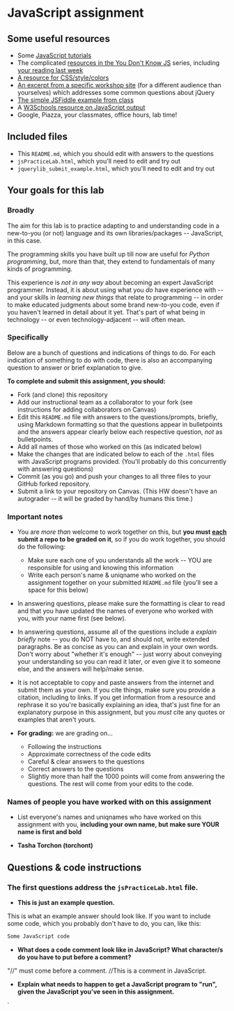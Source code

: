 # JavaScript assignment

## Some useful resources
* Some [JavaScript tutorials](https://www.htmldog.com/guides/javascript/)
* The complicated [resources in the You Don't Know JS](https://github.com/getify/You-Dont-Know-JS) series, including [your reading last week](https://github.com/getify/You-Dont-Know-JS/blob/master/up%20%26%20going/ch2.md)
* [A resource for CSS/style/colors](https://htmlcolorcodes.com/)  
* [An excerpt from a specific workshop site](https://witny-summer-guild-2018.github.io/day_4_exercise_2.html) (for a different audience than yourselves) which addresses some common questions about jQuery
* [The simple JSFiddle example from class](https://jsfiddle.net/2of65j8q/)
* A [W3Schools resource on JavaScript output](https://www.w3schools.com/js/js_output.asp)
* Google, Piazza, your classmates, office hours, lab time!

## Included files
* This `README.md`, which you should edit with answers to the questions
* `jsPracticeLab.html`, which you'll need to edit and try out
* `jquerylib_submit_example.html`, which you'll need to edit and try out

## Your goals for this lab

### Broadly
The aim for this lab is to practice adapting to and understanding code in a new-to-you (or not) language and its own libraries/packages -- JavaScript, in this case.

The programming skills you have built up till now are useful for *Python programming*, but, more than that, they extend to fundamentals of many kinds of programming.

This experience is *not in any way* about becoming an expert JavaScript programmer. Instead, it is about using what you *do* have experience with -- and your skills in *learning new things* that relate to programming -- in order to make educated judgments about some brand new-to-you code, even if you haven't learned in detail about it yet. That's part of what being in technology -- or even technology-adjacent -- will often mean.

### Specifically

Below are a bunch of questions and indications of things to do. For each indication of something to do with code, there is also an accompanying question to answer or brief explanation to give.

**To complete and submit this assignment, you should:**

* Fork (and clone) this repository
* Add our instructional team as a collaborator to your fork (see instructions for adding collaborators on Canvas)
* Edit this `README.md` file with answers to the questions/prompts, briefly, using Markdown formatting so that the questions appear in bulletpoints and the answers appear clearly below each respective question, *not* as bulletpoints.
* Add all names of those who worked on this (as indicated below)
* Make the changes that are indicated below to each of the `.html` files with JavaScript programs provided. (You'll probably do this concurrently with answering questions)
* Commit (as you go) and push your changes to all three files to your GitHub forked repository.
* Submit a link to your repository on Canvas. (This HW doesn't have an autograder -- it will be graded by hand/by humans this time.)

### Important notes
* You are *more than* welcome to work together on this, but **you must <u>each</u> submit a repo to be graded on it**, so if you do work together, you should do the following:
	* Make sure each one of you understands all the work -- YOU are responsible for using and knowing this information
	* Write each person's name & uniqname who worked on the assignment together on your submitted `README.md` file (you'll see a space for this below)

* In answering questions, please make sure the formatting is clear to read and that you have updated the names of everyone who worked with you, with your name first (see below).

* In answering questions, assume all of the questions include a *explain briefly* note -- you do NOT have to, and should not, write extended paragraphs. Be as concise as you can and explain in your own words. Don't worry about "whether it's enough" -- just worry about conveying your understanding so you can read it later, or even give it to someone else, and the answers will help/make sense.

* It is not acceptable to copy and paste answers from the internet and submit them as your own. If you cite things, make sure you provide a citation, including to links. If you get information from a resource and rephrase it so you're basically explaining an idea, that's just fine for an explanatory purpose in this assignment, but you *must* cite any quotes or examples that aren't yours.

* **For grading:** we are grading on...
	* Following the instructions
	* Approximate correctness of the code edits
	* Careful & clear answers to the questions
	* Correct answers to the questions
	* Slightly more than half the 1000 points will come from answering the questions. The rest will come from your edits to the code.

### Names of people you have worked with on this assignment
* List everyone's names and uniqnames who have worked on this assignment with you, **including your own name, but make sure YOUR name is first and bold**

* **Tasha Torchon (torchont)**

## Questions & code instructions

### The first questions address the `jsPracticeLab.html` file.

* **This is just an example question.**

This is what an example answer should look like. If you want to include some code, which you probably don't have to do, you can, like this:

```js
Some JavaScript code
```

* **What does a code comment look like in JavaScript? What character/s do you have to put before a comment?**

"//" must come before a comment. //This is a comment in JavaScript.

* **Explain what needs to happen to get a JavaScript program to "run", given the JavaScript you've seen in this assignment.**

`
<script type="text/javascript">
`
needs to be added near the top of the code. Here, it's on line 7.

		Will response above display correctly.

* **What functions in JavaScript seem to be similar in function to the `print` function in Python? (There are two.) Why might you use one and not the other? Explain briefly.**

`console.log()` is similar to print in that it facilitates the debugging process. The information in the parentheses after `console.log` shows up in a console, not the web browser. It allows the programmer to test the program discreetly. `innerHTML` is similar to print in that it displays the content or value of an element. For instance if the value of "greeting" is "Welcome back!", applying `innerHTML` to "greeting" will display "Welcome back!" in the web browser. `innerHTML` might be used in way similar to printing a variable in Python. For instance, one could change the display message by changing the element content instead of changing the element name that innerHTML refers to.

* **What code would have to comment out to get rid of the pop-up box when you load the page? (Related to the last question.) Do that in the code file, and then, add code so that a text box will appear that contains the current date and time! *HINT:* Look through the rest of the code first...**

I would have to comment out alert("hello").

		How to edit to 1) create new text box styles without affecting bottom. 2) allow current date/ time to display below.

* **How can you put your own name at the top where it currently says "A name"? Explain very briefly how to do so, and replace `A name` in the web page with your own name.**

Replace `A name` in `document.querySelector('h1').innerHTML = "A name"` on line 16 with my name (i.e. Tasha).

* **What does the word `document` represent in this code? Explain briefly.**

`document` represents a document object that contains the contents of the webpage.

https://www.tutorialspoint.com/javascript/javascript_html_dom.htm

* **What is happening in line 12 (
		`document.querySelector('#items').innerHTML = document.getElementsByTagName('li').length`
)? Explain, briefly (<= 2 sentences).**

Here, the code is grouping the listed items into an array and finding the length of the array. The listed items include those that are counted (e.g. the fruits near the top of the page) and those that are bulleted (e.g. the University names near the bottom).

* **What color would the background of this page be <u>if there were no JavaScript in this page</u>?**

It would be white.

Verify.

* **Why are there a couple of gray boxes on the screen with a different colored border? How could you edit this code to make them a different color? Explain briefly. Then edit the code to make those boxes some shade of blue, of your choosing.**

The paragraph style has been defined as having a gray box with a white border. Every time the `<p>` tag is used, the text is displayed in such a box.

* **Edit the code so that, if you highlight `McGill University` and copy it, you see the text `O Canada` near the bottom of the page. Briefly explain why you made the edits that you did -- how did you know/figure out what to do?**

I changed the name of the function `copyFunction` to `copyFunctionMich` and created a new, similar function `copyFunctionMcGill`. Since `copyFunction`, when invoked, performed an action similar to the one I wanted, I used it as a starting point. I had initially tried to combine both processes for displaying a message after copying `University of Michigan` and `McGill University` under the same function. When this proved unsuccessful, I created a new function instead.

* **In the original code, when you click the button that says `Wow`, you see a text box! Wow. Explain briefly in your own words why the following code causes that to happen:**

```js
function handleClick(){
	alert("hello");
}
```
**and**

```js
<button onclick=handleClick() id="wow-button">Wow</button>
```

The `handleClick` function displays a pop up box when invoked. The second line of code creates a `Wow` button that invokes the `handleClick` function when clicked.

* **Knowing what you learned from the previous question, add code/markup to the `jsPracticeLab.html` file *so that* there is a button with the text `Spring Equinox 2019` on it somewhere on the page, and when that button is clicked, a text box containing the text `March 20, 2019` appears. (There's no function -- that I am aware of -- to automatically get this info, you've got to type it yourself.)**



### The next few questions address the `jquerylib_submit_example.html` file.

* **Check out the file `jquerylib_submit_example.html`. This is an example of code that uses a package called `jQuery` (and this will need you to have an internet connection to run it properly, although the other file does not). Check out resources above for more on jQuery!**

* **When you enter input that isn't valid, you see an error that is red. Why is the error in red? Why is the response for valid inputs blue?**

The style, as defined in lines 7-14, is such that the error message `Not valid!` is displayed in red and the response for valid inputs `Nice!` is displayed in blue.

* **What is this line `var regex = /^[a-zA-Z]+$/;` helping with? And if you googled something to figure that out, what did you google, and what, briefly, did you learn? (If you didn't need to google, you can leave that out, but explain briefly what that line is helping the program do, anyway.)**

`var regex` refers to regular expressions, which indicate what characters can be a valid string input. `/^[a-zA-Z]+$/` indicates that the word can only include lowercase letters (a-z) and uppercase letters(A-Z). The caret at the beginning indicates that the word must start with a letter; the dollar sign at the end means that nothing can come after the string (i.e there can only be one string made up of letters).
https://www.sitepoint.com/expressions-javascript/
https://developer.mozilla.org/en-US/docs/Web/JavaScript/Guide/Regular_Expressions

* **What's different about the syntax of conditional statements in JavaScript, compared to Python?**

The syntax in JavaScript uses parentheses and curly brackets instead of colons.

					What else

* **What do you think the `10000` refers to in the code `.fadeOut(10000)`?**

It refers to how long the message will display on the screen before fading away.

* **What do you think is going on with the following code at the beginning of the program? Note that the most important thing to do for answering this question is to be thoughtful and clear, not to be absolutely correct:**

```js
$(document).ready(function(){
    $("form").submit(function(event){
```

This code makes it so that the if statement is executed only after some input has been submitted by the user.

https://www.w3schools.com/jquery/event_ready.asp
https://www.w3schools.com/jquery/event_submit.asp

* **Add some code to the `jquerylib_submit_example.html` file so that, if the input is valid and is specifically the text `hello`, rather than the visible output being `Nice!` in blue, the visible output should be `Hello to you too!`, also in blue, just like `Nice!` is.**
	* *HINT:* You'll have to make some changes to the conditional statement, and possibly look up some JavaScript conditional syntax. You'll also need to look carefully at what generates visible output right now.
